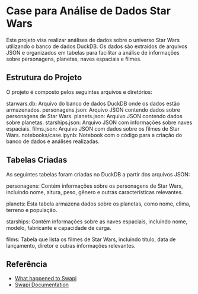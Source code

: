 
# Case para Análise de Dados Star Wars

Este projeto visa realizar análises de dados sobre o universo Star Wars utilizando o banco de dados DuckDB. Os dados são extraídos de arquivos JSON e organizados em tabelas para facilitar a análise de informações sobre personagens, planetas, naves espaciais e filmes.


## Estrutura do Projeto


O projeto é composto pelos seguintes arquivos e diretórios:

starwars.db: Arquivo do banco de dados DuckDB onde os dados estão armazenados.
personagens.json: Arquivo JSON contendo dados sobre personagens de Star Wars.
planets.json: Arquivo JSON contendo dados sobre planetas.
starships.json: Arquivo JSON com informações sobre naves espaciais.
films.json: Arquivo JSON com dados sobre os filmes de Star Wars.
notebooks/case.ipynb: Notebook com o código para a criação do banco de dados e análises realizadas.


## Tabelas Criadas

As seguintes tabelas foram criadas no DuckDB a partir dos arquivos JSON:

personagens: Contém informações sobre os personagens de Star Wars, incluindo nome, altura, peso, gênero e outras características relevantes.

planets: Esta tabela armazena dados sobre os planetas, como nome, clima, terreno e população.

starships: Contém informações sobre as naves espaciais, incluindo nome, modelo, fabricante e capacidade de carga.

films: Tabela que lista os filmes de Star Wars, incluindo título, data de lançamento, diretor e outras informações relevantes.


## Referência

 - [What happened to Swapi](https://swapi.dev/)
 - [Swapi Documentation](https://swapi.dev/documentation)

